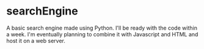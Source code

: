 # searchEngine
A basic search engine made using Python. I'll be ready with the code within a week. I'm eventually planning to combine it with Javascript and HTML and host it on a web server. 
